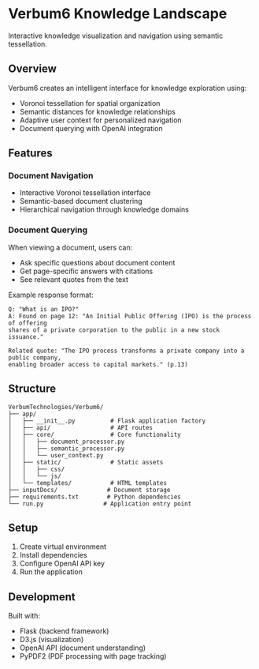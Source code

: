 # Verbum6 Knowledge Landscape

Interactive knowledge visualization and navigation using semantic tessellation.

## Overview
Verbum6 creates an intelligent interface for knowledge exploration using:
- Voronoi tessellation for spatial organization
- Semantic distances for knowledge relationships
- Adaptive user context for personalized navigation
- Document querying with OpenAI integration

## Features

### Document Navigation
- Interactive Voronoi tessellation interface
- Semantic-based document clustering
- Hierarchical navigation through knowledge domains

### Document Querying
When viewing a document, users can:
- Ask specific questions about document content
- Get page-specific answers with citations
- See relevant quotes from the text

Example response format:
```
Q: "What is an IPO?"
A: Found on page 12: "An Initial Public Offering (IPO) is the process of offering 
shares of a private corporation to the public in a new stock issuance."

Related quote: "The IPO process transforms a private company into a public company, 
enabling broader access to capital markets." (p.13)
```

## Structure
```
VerbumTechnologies/Verbum6/
├── app/
│   ├── __init__.py          # Flask application factory
│   ├── api/                 # API routes
│   ├── core/                # Core functionality
│   │   ├── document_processor.py
│   │   ├── semantic_processor.py
│   │   └── user_context.py
│   ├── static/              # Static assets
│   │   ├── css/
│   │   └── js/
│   └── templates/           # HTML templates
├── inputDocs/              # Document storage
├── requirements.txt        # Python dependencies
└── run.py                 # Application entry point
```

## Setup
1. Create virtual environment
2. Install dependencies
3. Configure OpenAI API key
4. Run the application

## Development
Built with:
- Flask (backend framework)
- D3.js (visualization)
- OpenAI API (document understanding)
- PyPDF2 (PDF processing with page tracking)